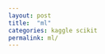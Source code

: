 ```yaml
---
layout: post
title:  "ml"
categories: kaggle scikit
permalink: ml/
---
```


<!-- /_sass/minima/_layout -->
